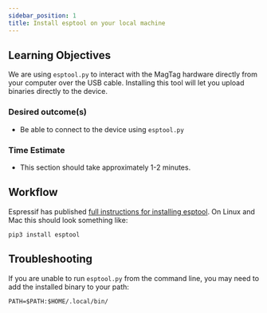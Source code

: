 ```yaml
---
sidebar_position: 1
title: Install esptool on your local machine
---
```


## Learning Objectives

We are using `esptool.py` to interact with the MagTag hardware directly from your computer over the USB cable. Installing this tool will let you upload binaries directly to the device.

### Desired outcome(s)
* Be able to connect to the device using `esptool.py`
### Time Estimate
* This section should take approximately 1-2 minutes.

## Workflow

Espressif has published [full instructions for installing
esptool](https://docs.espressif.com/projects/esptool/en/latest/esp32/installation.html).
On Linux and Mac this should look something like:

```
pip3 install esptool
```

## Troubleshooting

If you are unable to run `esptool.py` from the command line, you may need to add
the installed binary to your path:

```
PATH=$PATH:$HOME/.local/bin/
```
